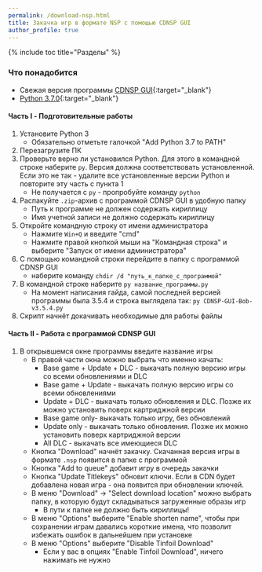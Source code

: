 ```yaml
---
permalink: /download-nsp.html
title: Закачка игр в формате NSP с помощью CDNSP GUI
author_profile: true
---
```

{% include toc title="Разделы" %}


### Что понадобится

* Свежая версия программы [CDNSP GUI](files/CDNSP-GUI.zip){:target="_blank"}
* [Python 3.7.0](https://www.python.org/ftp/python/3.7.0/python-3.7.0.exe){:target="_blank"}

#### Часть I - Подготовительные работы

1. Установите Python 3
	* Обязательно отметьте галочкой "Add Python 3.7 to PATH"
1. Перезагрузите ПК
1. Проверьте верно ли установился Python. Для этого в командной строке наберите `py`. Версия должна соответствовать установленной. Если это не так - удалите все установленные версии Python и повторите эту часть с пункта 1
	* Не получается с `py` - пропробуйте команду `python`
1. Распакуйте `.zip`-архив с программой CDNSP GUI в удобную папку
	* Путь к программе не должен содержать кириллицу
	* Имя учетной записи не должно содержать кириллицу
1. Откройте командную строку от имени администратора 
	* Нажмите `Win+Q` и введите "cmd"
	* Нажмите правой кнопкой мыши на "Командная строка" и выберите "Запуск от имени администратора"
1. С помощью командной строки перейдите в папку с программой CDNSP GUI
	* наберите команду `chdir /d "путь_к_папке_с_программой"`
1. В командной строке наберите `py название_программы.py`
	* На момент написания гайда, самой последней версией программы была 3.5.4 и строка выглядела так: `py CDNSP-GUI-Bob-v3.5.4.py`
1. Скрипт начнёт докачивать необходимые для работы файлы

#### Часть II - Работа с программой CDNSP GUI

1. В открывшемся окне программы введите название игры
	* В правой части окна можно выбрать что именно качать: 	
		* Base game + Update + DLC - выкачать полную версию игры со всеми обновлениями и DLC
		* Base game + Update - выкачать полную версию игры со всеми обновлениями
		* Update + DLC - выкачать только обновления и DLC. Позже их можно установить поверх картриджной версии
		* Base game only- выкачать только игру, без обновлений
		* Update only - выкачать только обновления. Позже их можно установить поверх картриджной версии
		* All DLC - выкачать все имеющиеся DLC
	* Кнопка "Download" начнёт закачку. Скачанная версия игры в формате `.nsp` появится в папке с программой
	* Кнопка "Add to queue" добавит игру в очередь закачки
	* Кнопка "Update Titlekeys" обновит ключи. Если в CDN будет добавлена новая игра - она появится при обновлении ключей. 
	* В меню "Download" -> "Select download location" можно выбрать папку, в которую будут складываться загруженные образы игр
		* В пути к папке не должно быть кириллицы!
	* В меню "Options" выберите "Enable shorten name", чтобы при сохранении играм давались короткие имена, что позволит избежать ошибок в дальнейшем при установке
	* В меню "Options" выберите "Disable Tinfoil Download"
		* Если у вас в опциях "Enable Tinfoil Download", ничего нажимать не нужно	